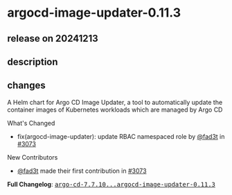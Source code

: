 # argocd-image-updater-0.11.3

## release on 20241213
## description
## changes
A Helm chart for Argo CD Image Updater, a tool to automatically update the container images of Kubernetes workloads which are managed by Argo CD

What's Changed

* fix(argocd-image-updater): update RBAC namespaced role by <a class="user-mention notranslate" data-hovercard-type="user" data-hovercard-url="/users/fad3t/hovercard" data-octo-click="hovercard-link-click" data-octo-dimensions="link_type:self" href="https://github.com/fad3t">@fad3t</a> in <a class="issue-link js-issue-link" data-error-text="Failed to load title" data-id="2726394968" data-permission-text="Title is private" data-url="https://github.com/argoproj/argo-helm/issues/3073" data-hovercard-type="pull_request" data-hovercard-url="/argoproj/argo-helm/pull/3073/hovercard" href="https://github.com/argoproj/argo-helm/pull/3073">#3073</a>

New Contributors

* <a class="user-mention notranslate" data-hovercard-type="user" data-hovercard-url="/users/fad3t/hovercard" data-octo-click="hovercard-link-click" data-octo-dimensions="link_type:self" href="https://github.com/fad3t">@fad3t</a> made their first contribution in <a class="issue-link js-issue-link" data-error-text="Failed to load title" data-id="2726394968" data-permission-text="Title is private" data-url="https://github.com/argoproj/argo-helm/issues/3073" data-hovercard-type="pull_request" data-hovercard-url="/argoproj/argo-helm/pull/3073/hovercard" href="https://github.com/argoproj/argo-helm/pull/3073">#3073</a>

<strong>Full Changelog</strong>: <a class="commit-link" href="https://github.com/argoproj/argo-helm/compare/argo-cd-7.7.10...argocd-image-updater-0.11.3"><tt>argo-cd-7.7.10...argocd-image-updater-0.11.3</tt></a>


